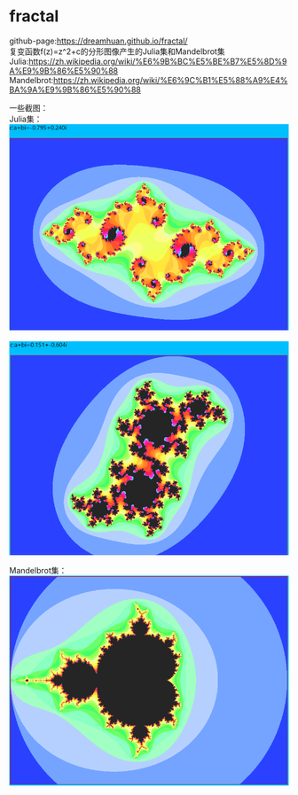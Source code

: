 # fractal
github-page:https://dreamhuan.github.io/fractal/<br/>
复变函数f(z)=z^2+c的分形图像产生的Julia集和Mandelbrot集<br/>
Julia:https://zh.wikipedia.org/wiki/%E6%9B%BC%E5%BE%B7%E5%8D%9A%E9%9B%86%E5%90%88  
Mandelbrot:https://zh.wikipedia.org/wiki/%E6%9C%B1%E5%88%A9%E4%BA%9A%E9%9B%86%E5%90%88  

一些截图：  
Julia集：<br/>
![screenshot](1.png)   
![screenshot](2.png)

Mandelbrot集：<br/>
![screenshot](3.png)   
